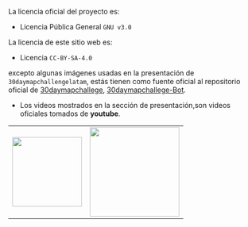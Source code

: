 La licencia oficial del proyecto es: 

- Licencia Pública General `GNU v3.0`
  
La licencia de este sitio web es:

- Licencia `CC-BY-SA-4.0`

excepto algunas imágenes usadas en la presentación de `30daymapchallengelatam`, estás tienen como fuente oficial al repositorio oficial de [30daymapchallege](), [30daymapchallege-Bot]().

- Los videos mostrados en la sección de presentación,son videos oficiales tomados de **youtube**. 

<table>
 <tr>
    <td><img src= "https://upload.wikimedia.org/wikipedia/commons/9/93/GPLv3_Logo.svg" width="140px"></td>
    <td><img src= "https://mirrors.creativecommons.org/presskit/buttons/88x31/svg/by-sa.svg" width="180px"></td>
 </th>
</table>

